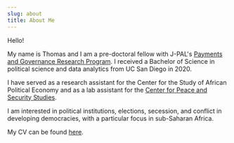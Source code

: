 ```yaml
---
slug: about
title: About Me
---
```


Hello! 

My name is Thomas and I am a pre-doctoral fellow with J-PAL's [Payments and Governance Research Program](https://sites.google.com/ucsd.edu/pgrp/home?authuser=0). I received a Bachelor of Science in political science and data analytics from UC San Diego in 2020. 

I have served as a research assistant for the Center for the Study of African Political Economy and as a lab assistant for the [Center for Peace and Security Studies](https://cpass.ucsd.edu/).

I am interested in political institutions, elections, secession, and conflict in developing democracies, with a particular focus in sub-Saharan Africa. 

My CV can be found [here](/tjbrailey_resume_2020_academic.pdf).